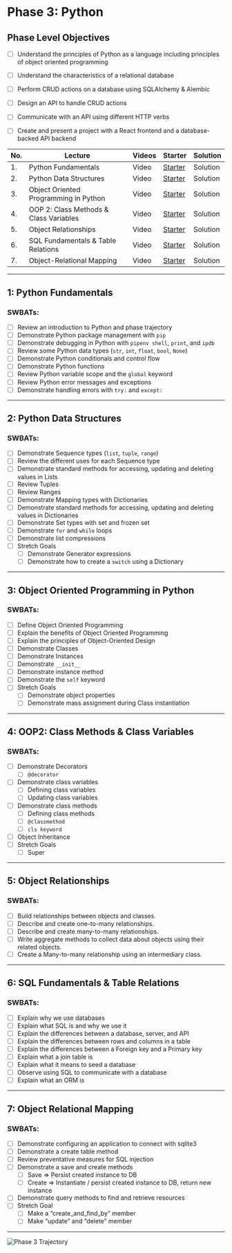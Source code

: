 # Phase 3: Python

## Phase Level Objectives

- [ ] Understand the principles of Python as a language including principles of object oriented programming
- [ ] Understand the characteristics of a relational database
- [ ] Perform CRUD actions on a database using SQLAlchemy & Alembic
- [ ] Design an API to handle CRUD actions
- [ ] Communicate with an API using different HTTP verbs
- [ ] Create and present a project with a React frontend and a database-backed API backend


| No. | Lecture | Videos | Starter | Solution |
| --- | ------- | ------ | ------- | -------- |
| 1. | Python Fundamentals | Video | [Starter](https://github.com/rachelAtFlatiron/Phase-3-021924/tree/01_starter) | Solution |
| 2. | Python Data Structures | Video | [Starter](https://github.com/rachelAtFlatiron/Phase-3-021924/tree/02_starter) | Solution |
| 3. | Object Oriented Programming in Python | Video | [Starter](https://github.com/rachelAtFlatiron/Phase-3-021924/tree/03_starter) | Solution |
| 4. | OOP 2: Class Methods & Class Variables | Video | [Starter](https://github.com/rachelAtFlatiron/Phase-3-021924/tree/04_starter) | Solution |
| 5. | Object Relationships | Video | [Starter](https://github.com/rachelAtFlatiron/Phase-3-021924/tree/05_starter) | Solution | 
| 6. | SQL Fundamentals & Table Relations | Video | [Starter](https://github.com/rachelAtFlatiron/Phase-3-021924/tree/06_starter) | Solution |
| 7. | Object-Relational Mapping | Video | [Starter](https://github.com/rachelAtFlatiron/Phase-3-021924/tree/07_starter) | Solution |

***
## 1: Python Fundamentals
### SWBATs:
- [ ] Review an introduction to Python and phase trajectory 
- [ ] Demonstrate Python package management with `pip`
- [ ] Demonstrate debugging in Python with `pipenv shell`, `print`, and `ipdb`
- [ ] Review some Python data types (`str`, `int`, `float`, `bool`, `None`)
- [ ] Demonstrate Python conditionals and control flow
- [ ] Demonstrate Python functions
- [ ] Review Python variable scope and the `global` keyword
- [ ] Review Python error messages and exceptions 
- [ ] Demonstrate handling errors with `try:` and `except:`
***

## 2: Python Data Structures
### SWBATs:
- [ ] Demonstrate Sequence types (`list`, `tuple`, `range`)
- [ ] Review the different uses for each Sequence type
- [ ] Demonstrate standard methods for accessing, updating and deleting values in Lists
- [ ] Review Tuples
- [ ] Review Ranges 
- [ ] Demonstrate Mapping types with Dictionaries
- [ ] Demonstrate standard methods for accessing, updating and deleting values in Dictionaries
- [ ] Demonstrate Set types with set and frozen set
- [ ] Demonstrate `for` and `while` loops
- [ ] Demonstrate list compressions 
- [ ] Stretch Goals
    - [ ] Demonstrate Generator expressions 
    - [ ] Demonstrate how to create a `switch` using a Dictionary
***

## 3: Object Oriented Programming in Python 
### SWBATs:
- [ ] Define Object Oriented Programming
- [ ] Explain the benefits of Object Oriented Programming
- [ ] Explain the principles of Object-Oriented Design
- [ ] Demonstrate Classes 
- [ ] Demonstrate Instances 
- [ ] Demonstrate `__init__`
- [ ] Demonstrate instance method
- [ ] Demonstrate the `self` keyword 
- [ ] Stretch Goals
    - [ ] Demonstrate object properties
    - [ ] Demonstrate mass assignment during Class instantiation
***

## 4: OOP2: Class Methods & Class Variables 
### SWBATs:
- [ ] Demonstrate Decorators 
    - [ ] `@decorator`
- [ ] Demonstrate class variables
    - [ ] Defining class variables
    - [ ] Updating class variables 
- [ ] Demonstrate class methods
    - [ ] Defining class methods 
    - [ ] `@classmethod`
    - [ ] `cls keyword`
- [ ] Object Inheritance
- [ ] Stretch Goals
    - [ ] Super
***

## 5: Object Relationships
### SWBATs:
- [ ] Build relationships between objects and classes.
- [ ] Describe and create one-to-many relationships.
- [ ] Describe and create many-to-many relationships.
- [ ] Write aggregate methods to collect data about objects using their related objects.
- [ ] Create a Many-to-many relationship using an intermediary class.
***

## 6: SQL Fundamentals & Table Relations 
### SWBATs:
- [ ] Explain why we use databases
- [ ] Explain what SQL is and why we use it
- [ ] Explain the differences between a database, server, and API
- [ ] Explain the differences between rows and columns in a table
- [ ] Explain the differences between a Foreign key and a Primary key
- [ ] Explain what a join table is
- [ ] Explain what it means to seed a database
- [ ] Observe using SQL to communicate with a database
- [ ] Explain what an ORM is
***
## 7: Object Relational Mapping
### SWBATs:
- [ ] Demonstrate configuring an application to connect with sqlite3
- [ ] Demonstrate a create table method 
- [ ] Review preventative measures for SQL injection
- [ ] Demonstrate a save and create methods  
    - [ ] Save => Persist created instance to DB
    - [ ] Create => Instantiate / persist created instance to DB, return new instance 
- [ ] Demonstrate query methods to find and retrieve resources 
- [ ] Stretch Goal
    - [ ] Make a “create_and_find_by” member
    - [ ] Make “update” and “delete” member

***

![Phase 3 Trajectory](./trajectory.png)

